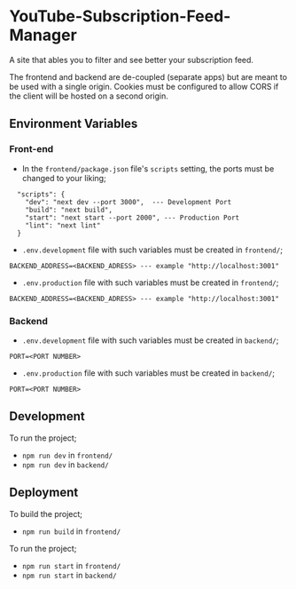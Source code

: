 # YouTube-Subscription-Feed-Manager
A site that ables you to filter and see better your subscription feed.

The frontend and backend are de-coupled (separate apps) but are meant to be used with a single origin. Cookies must be configured to allow CORS if the client will be hosted on a second origin.

## Environment Variables
### Front-end
- In the `frontend/package.json` file's `scripts` setting, the ports must be changed to your liking;
```
  "scripts": {
    "dev": "next dev --port 3000",  --- Development Port
    "build": "next build",
    "start": "next start --port 2000", --- Production Port
    "lint": "next lint"
  }
```
- `.env.development` file with such variables must be created in `frontend/`;
```
BACKEND_ADDRESS=<BACKEND_ADRESS> --- example "http://localhost:3001"
```
- `.env.production` file with such variables must be created in `frontend/`;
```
BACKEND_ADDRESS=<BACKEND_ADRESS> --- example "http://localhost:3001"
```

### Backend
- `.env.development` file with such variables must be created in `backend/`;
```
PORT=<PORT NUMBER>
```
- `.env.production` file with such variables must be created in `backend/`;
```
PORT=<PORT NUMBER>
```

## Development
To run the project;
- `npm run dev` in `frontend/`
- `npm run dev` in `backend/`

## Deployment
To build the project;
- `npm run build` in `frontend/`

To run the project;
- `npm run start` in `frontend/`
- `npm run start` in `backend/`
